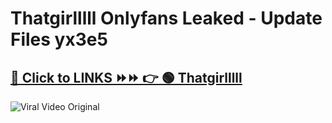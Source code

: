 
 # Thatgirlllll Onlyfans Leaked - Update Files yx3e5

## <h2><a href="https://clipsfans.com/Thatgirlllll&ref=git">🔗 Click to LINKS ⏩⏩ 👉 🟢 Thatgirlllll </a></h2>

<a href="https://clipsfans.com/Thatgirlllll&ref=git" rel="nofollow" data-target="animated-image.originalLink"><img src="https://i.ibb.co.com/xMMVF88/686577567.gif" alt="Viral Video Original" style="max-width: 100%; display: inline-block;" data-target="animated-image.originalImage"></a>

